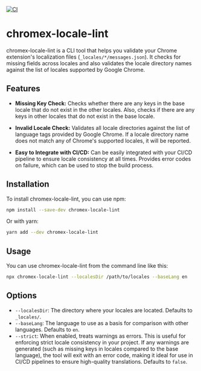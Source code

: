 [![CI](https://github.com/okaryo/chromex-locale-lint/actions/workflows/ci.yml/badge.svg)](https://github.com/okaryo/chromex-locale-lint/actions/workflows/ci.yml)

# chromex-locale-lint

chromex-locale-lint is a CLI tool that helps you validate your Chrome extension's localization files (`_locales/*/messages.json`). It checks for missing fields across locales and also validates the locale directory names against the list of locales supported by Google Chrome.

## Features

- **Missing Key Check:** Checks whether there are any keys in the base locale that do not exist in the other locales. Also, checks if there are any keys in other locales that do not exist in the base locale.

- **Invalid Locale Check:** Validates all locale directories against the list of language tags provided by Google Chrome. If a locale directory name does not match any of Chrome's supported locales, it will be reported.

- **Easy to Integrate with CI/CD:** Can be easily integrated with your CI/CD pipeline to ensure locale consistency at all times. Provides error codes on failure, which can be used to stop the build process.

## Installation

To install chromex-locale-lint, you can use npm:

```sh
npm install --save-dev chromex-locale-lint
```

Or with yarn:

```sh
yarn add --dev chromex-locale-lint
```

## Usage

You can use chromex-locale-lint from the command line like this:

```sh
npx chromex-locale-lint --localesDir /path/to/locales --baseLang en
```


## Options

* `--localesDir`: The directory where your locales are located. Defaults to `_locales/`.
* `--baseLang`: The language to use as a basis for comparison with other languages. Defaults to `en`.
* `--strict`: When enabled, treats warnings as errors. This is useful for enforcing strict locale consistency in your project. If any warnings are generated (such as missing keys in locales compared to the base language), the tool will exit with an error code, making it ideal for use in CI/CD pipelines to ensure high-quality translations. Defaults to `false`.

